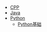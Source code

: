 -   [CPP](/coding/CPP.md)
-   [Java](/coding/Java.md)
-   [Python](/coding/Python.md)
    - [Python基础](/coding/Python/python_base/README.md)